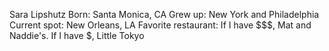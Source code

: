 Sara Lipshutz
Born: Santa Monica, CA
Grew up: New York and Philadelphia
Current spot: New Orleans, LA
Favorite restaurant: If I have $$$, Mat and Naddie's. If I have $, Little Tokyo
